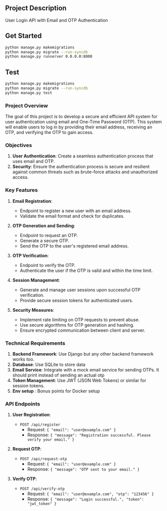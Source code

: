 
## Project Description
User Login API with Email and OTP Authentication

## Get Started
```bash
python manage.py makemigrations
python manage.py migrate --run-syncdb
python manage.py runserver 0.0.0.0:8000
```

## Test
```bash
python manage.py makemigrations
python manage.py migrate --run-syncdb
python manage.py test
```

### Project Overview
The goal of this project is to develop a secure and efficient API system for user authentication using email and One-Time Password (OTP). This system will enable users to log in by providing their email address, receiving an OTP, and verifying the OTP to gain access.

### Objectives
1. **User Authentication**: Create a seamless authentication process that uses email and OTP.
2. **Security**: Ensure the authentication process is secure and resilient against common threats such as brute-force attacks and unauthorized access.

### Key Features
1. **Email Registration**:
   - Endpoint to register a new user with an email address.
   - Validate the email format and check for duplicates.

2. **OTP Generation and Sending**:
   - Endpoint to request an OTP.
   - Generate a secure OTP.
   - Send the OTP to the user's registered email address.

3. **OTP Verification**:
   - Endpoint to verify the OTP.
   - Authenticate the user if the OTP is valid and within the time limit.

4. **Session Management**:
   - Generate and manage user sessions upon successful OTP verification.
   - Provide secure session tokens for authenticated users.

5. **Security Measures**:
   - Implement rate limiting on OTP requests to prevent abuse.
   - Use secure algorithms for OTP generation and hashing.
   - Ensure encrypted communication between client and server.

### Technical Requirements
1. **Backend Framework**: Use Django  but any other backend framework works too.
2. **Database**: Use SQLite to store data
3. **Email Service**: Integrate with a mock email service for sending OTPs. It should print instead of sending an actual otp
4. **Token Management**: Use JWT (JSON Web Tokens) or similar for session tokens.
5. **Env setup** : Bonus points for Docker setup

### API Endpoints

1. **User Registration**:
   - `POST /api/register`
     - Request: `{ "email": "user@example.com" }`
     - Response: `{ "message": "Registration successful. Please verify your email." }`

2. **Request OTP**:
   - `POST /api/request-otp`
     - Request: `{ "email": "user@example.com" }`
     - Response: `{ "message": "OTP sent to your email." }`

3. **Verify OTP**:
   - `POST /api/verify-otp`
     - Request: `{ "email": "user@example.com", "otp": "123456" }`
     - Response: `{ "message": "Login successful.", "token": "jwt_token" }`
